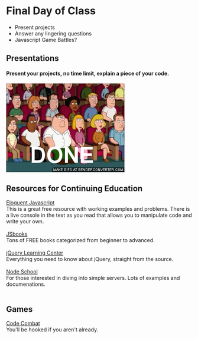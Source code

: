 # Final Day of Class

- Present projects
- Answer any lingering questions
- Javascript Game Battles?

## Presentations
#### Present your projects, no time limit, explain a piece of your code.

![Done](images/done.gif)

## Resources for Continuing Education
[Eloquent Javascript](http://eloquentjavascript.net/)<br>
This is a great free resource with working examples and problems. There is a live console in the text as you read that allows you to manipulate code and write your own.
<br><br>
[JSbooks](http://jsbooks.revolunet.com/)<br>
Tons of FREE books categorized from beginner to advanced.
<br><br>
[jQuery Learning Center](https://learn.jquery.com/)<br>
Everything you need to know about jQuery, straight from the source.
<br><br>
[Node School](http://nodeschool.io/)<br>
For those interested in diving into simple servers. Lots of examples and documenations.
<br><br>
## Games
[Code Combat](https://codecombat.com/)<br>
You'll be hooked if you aren't already.
